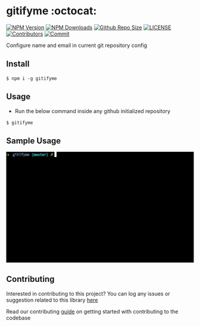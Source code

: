 # gitifyme :octocat:

[![NPM Version](https://img.shields.io/npm/v/gitifyme.svg)](https://www.npmjs.com/package/gitifyme)
[![NPM Downloads](https://img.shields.io/npm/dt/gitifyme.svg)](https://www.npmjs.com/package/gitifyme)
[![Github Repo Size](https://img.shields.io/github/repo-size/arshadkazmi42/gitifyme.svg)](https://github.com/arshadkazmi42/gitifyme)
[![LICENSE](https://img.shields.io/npm/l/gitifyme.svg)](https://github.com/arshadkazmi42/gitifyme/LICENSE)
[![Contributors](https://img.shields.io/github/contributors/arshadkazmi42/gitifyme.svg)](https://github.com/arshadkazmi42/gitifyme/graphs/contributors)
[![Commit](https://img.shields.io/github/last-commit/arshadkazmi42/gitifyme.svg)](https://github.com/arshadkazmi42/gitifyme/commits/master)

Configure name and email in current git repository config

## Install

```
$ npm i -g gitifyme
```

## Usage

- Run the below command inside any github initialized repository

```
$ gitifyme
```

## Sample Usage

<img src="assets/gitifyme.gif" alt="gitifyme"/> <br>

## Contributing

Interested in contributing to this project?
You can log any issues or suggestion related to this library [here](https://github.com/arshadkazmi42/gitifyme/issues/new)

Read our contributing [guide](CONTRIBUTING.md) on getting started with contributing to the codebase
